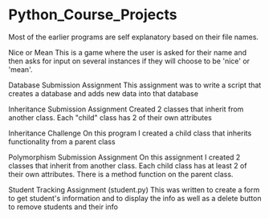 # Python_Course_Projects

Most of the earlier programs are self explanatory based on their file names.

Nice or Mean
This is a game where the user is asked for their name and then asks for input on several instances if they will choose to be 'nice' or 'mean'.

Database Submission Assignment
This assignment was to write a script that creates a database and adds new data into that database

Inheritance Submission Assignment
Created 2 classes that inherit from another class. Each "child" class has 2 of their own attributes

Inheritance Challenge
On this program I created a child class that inherits functionality from a parent class

Polymorphism Submission Assignment
On this assignment I created 2 classes that inherit from another class. Each child class has at least 2 of their own attributes.
There is a method function on the parent class. 

Student Tracking Assignment (student.py)
This was written to create a form to get student's information and to display the info as well as a delete button to remove students and their info

